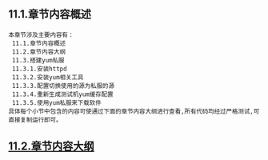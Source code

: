 
## 11.1.章节内容概述
    本章节涉及主要内容有：
     11.1.章节内容概述
     11.2.章节内容大纲
     11.3.搭建yum私服
     11.3.1.安装httpd
     11.3.2.安装yum相关工具
     11.3.3.配置切换使用的源为私服的源
     11.3.4.重新生成测试机yum缓存配置
     11.3.5.使用yum私服来下载软件
	具体每个小节中包含的内容可使通过下面的章节内容大纲进行查看,所有代码均经过严格测试,可直接复制运行即可。

## <a href="/enhance/markmap/environment/centos/centos7/chapter/centos7-outline5-chapter11.html" target="_blank">11.2.章节内容大纲</a>

<Markmap localtion="/enhance/markmap/environment/centos/centos7/chapter/centos7-outline5-chapter11.html"/>


